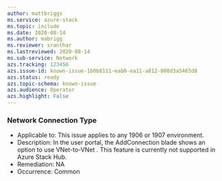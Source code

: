 ```yaml
---
author: mattbriggs
ms.service: azure-stack
ms.topic: include
ms.date: 2020-08-14
ms.author: mabrigg
ms.reviewer: sranthar
ms.lastreviewed: 2020-08-14
ms.sub-service: Network
azs.tracking: 123456
azs.issue-id: known-issue-1b0b8111-eab0-ea11-a812-000d3a5465d8
azs.status: ready
azs.topic-schema: known-issue
azs.audience: Operator
azs.highlight: False
---
```

### Network Connection Type

- Applicable to: This issue applies to any 1906 or 1907 environment.
- Description: In the user portal, the AddConnection blade shows an option to use VNet-to-VNet . This feature is currently not supported in Azure Stack Hub. 
- Remediation: NA
- Occurrence: Common